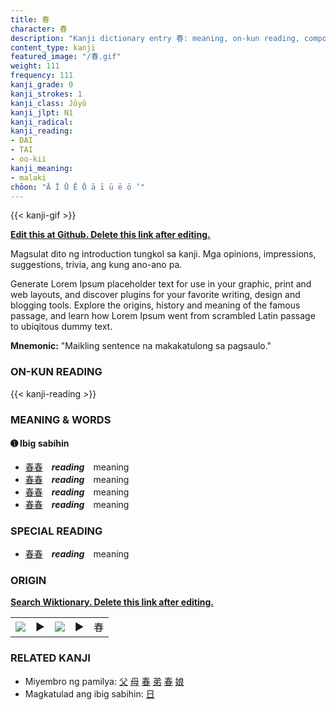 ```yaml
---
title: 春
character: 春
description: "Kanji dictionary entry 春: meaning, on-kun reading, compounds, origin, related kanji"
content_type: kanji
featured_image: "/春.gif"
weight: 111
frequency: 111
kanji_grade: 0
kanji_strokes: 1
kanji_class: Jōyō
kanji_jlpt: N1
kanji_radical: 
kanji_reading: 
- DAI
- TAI
- oo-kii
kanji_meaning:
- malaki
chōon: "Ā Ī Ū Ē Ō ā ī ū ē ō ’"
---
```

[//]: # (Don't edit the line below. Kanji animated GIF code is automatically generated.)
{{< kanji-gif >}}

[//]: # (Edit below this line.)

**[Edit this at Github. Delete this link after editing.](https://github.com/tim0g/tim/tree/main/content/kanji/春/index.md)**

Magsulat dito ng introduction tungkol sa kanji. Mga opinions, impressions, suggestions, trivia, ang kung ano-ano pa.

Generate Lorem Ipsum placeholder text for use in your graphic, print and web layouts, and discover plugins for your favorite writing, design and blogging tools. Explore the origins, history and meaning of the famous passage, and learn how Lorem Ipsum went from scrambled Latin passage to ubiqitous dummy text.
 
**Mnemonic:** "Maikling sentence na makakatulong sa pagsaulo."

### ON-KUN READING

[//]: # (Don't edit the line below. ON-KUN READING code is automatically generated.)
{{< kanji-reading >}}

### MEANING & WORDS

#### ➊ **Ibig sabihin**
  - [春](../春)[春](../春)　***reading***　meaning
  - [春](../春)[春](../春)　***reading***　meaning
  - [春](../春)[春](../春)　***reading***　meaning
  - [春](../春)[春](../春)　***reading***　meaning

### SPECIAL READING
  - [春](../春)[春](../春)　***reading***　meaning

### ORIGIN

**[Search Wiktionary. Delete this link after editing.](https://wiktionary.org/wiki/春)**
<table class="kanji-table"><tr><td>
<img src="60px-春-bronze.svg.png">
</td><td>▶</td><td>
<img src="60px-春-oracle.svg.png">
</td><td>▶</td>
<td class="kanji-origin">春</td>
</tr></table>

### RELATED KANJI
- Miyembro ng pamilya: [父](../父) [母](../母) [春](../春) [弟](../弟) [春](../春) [娘](../娘)
- Magkatulad ang ibig sabihin: [日](../日)
